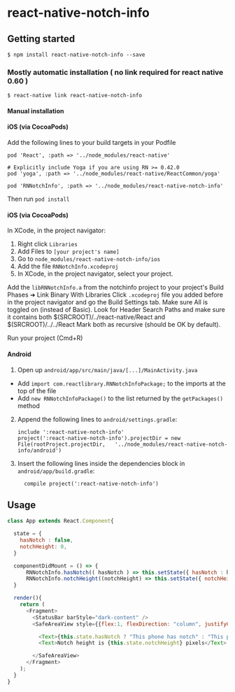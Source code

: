 
# react-native-notch-info

## Getting started

`$ npm install react-native-notch-info --save`

### Mostly automatic installation ( no link required for react native 0.60 )

`$ react-native link react-native-notch-info`

#### Manual installation
#### iOS (via CocoaPods)
Add the following lines to your build targets in your Podfile

```
pod 'React', :path => '../node_modules/react-native'

# Explicitly include Yoga if you are using RN >= 0.42.0
pod 'yoga', :path => '../node_modules/react-native/ReactCommon/yoga'

pod 'RNNotchInfo', :path => '../node_modules/react-native-notch-info'

```

Then run `pod install`

#### iOS (via CocoaPods)

In XCode, in the project navigator:

1. Right click `Libraries`
2. Add Files to `[your project's name]`
3. Go to `node_modules/react-native-notch-info/ios`
4. Add the file `RNNotchInfo.xcodeproj`
5. In XCode, in the project navigator, select your project.

Add the `libRNNotchInfo.a` from the notchinfo project to your project's Build Phases ➜ Link Binary With Libraries
Click `.xcodeproj` file you added before in the project navigator and go the Build Settings tab. Make sure All is toggled on (instead of Basic).
Look for Header Search Paths and make sure it contains both $(SRCROOT)/../react-native/React and $(SRCROOT)/../../React
Mark both as recursive (should be OK by default).

Run your project (Cmd+R)


#### Android

1. Open up `android/app/src/main/java/[...]/MainActivity.java`
  - Add `import com.reactlibrary.RNNotchInfoPackage;` to the imports at the top of the file
  - Add `new RNNotchInfoPackage()` to the list returned by the `getPackages()` method
2. Append the following lines to `android/settings.gradle`:
  	```
  	include ':react-native-notch-info'
  	project(':react-native-notch-info').projectDir = new File(rootProject.projectDir, 	'../node_modules/react-native-notch-info/android')
  	```
3. Insert the following lines inside the dependencies block in `android/app/build.gradle`:
  	```
      compile project(':react-native-notch-info')
  	```


## Usage
```javascript
class App extends React.Component{

  state = {
    hasNotch : false,
    notchHeight: 0,
  }

  componentDidMount = () => {
      RNNotchInfo.hasNotch(( hasNotch ) => this.setState({ hasNotch : hasNotch }));
      RNNotchInfo.notchHeight((notchHeight) => this.setState({ notchHeight: notchHeight}));
  }

  render(){
    return (
      <Fragment>
        <StatusBar barStyle="dark-content" />
        <SafeAreaView style={{flex:1, flexDirection: "column", justifyContent: "center", alignItems: "center"}}>

          <Text>{this.state.hasNotch ? "This phone has notch" : "This phone does not have notch"}</Text>
          <Text>Notch height is {this.state.notchHeight} pixels</Text>

        </SafeAreaView>
      </Fragment>
    );
  }
}

```
